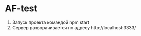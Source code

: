 # AF-test

1. Запуск проекта командой npm start
2. Сервер разворачивается по адресу http://localhost:3333/
